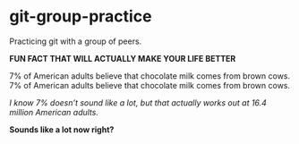 # git-group-practice
Practicing git with a group of peers.





**FUN FACT THAT WILL ACTUALLY MAKE YOUR LIFE BETTER**

7% of American adults believe that chocolate milk comes from brown cows.
7% of American adults believe that chocolate milk comes from brown cows.

_I know 7% doesn’t sound like a lot, but that actually works out at 16.4 million American adults._

**Sounds like a lot now right?**